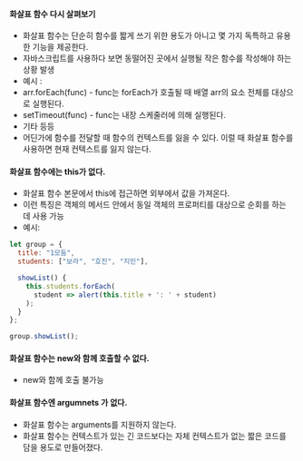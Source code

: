 #### 화살표 함수 다시 살펴보기
  * 화살표 함수는 단순히 함수를 짧게 쓰기 위한 용도가 아니고 몇 가지 독특하고 유용한 기능을 제공한다.
  * 자바스크립트를 사용하다 보면 동떨어진 곳에서 실행될 작은 함수를 작성해야 하는 상황 발생
  * 예시 : 
  * arr.forEach(func) - func는 forEach가 호출될 때 배열 arr의 요소 전체를 대상으로 실행된다.
  * setTimeout(func) - func는 내장 스케줄러에 의해 실행된다.
  * 기타 등등
  * 어딘가에 함수를 전달할 때 함수의 컨텍스트를 잃을 수 있다. 이럴 때 화살표 함수를 사용하면 현재 컨텍스트를 잃지 않는다.

#### 화살표 함수에는 this가 없다.
  * 화살표 함수 본문에서 this에 접근하면 외부에서 값을 가져온다.
  * 이런 특징은 객체의 메서드 안에서 동일 객체의 프로퍼티를 대상으로 순회를 하는 데 사용 가능
  * 예시:
```js
let group = {
  title: "1모둠",
  students: ["보라", "호진", "지민"],

  showList() {
    this.students.forEach(
      student => alert(this.title + ': ' + student)
    );
  }
};

group.showList();
```

#### 화살표 함수는 new와 함께 호출할 수 없다.
  * new와 함께 호출 불가능

#### 화살표 함수엔 argumnets 가 없다.
  * 화살표 함수는 arguments를 지원하지 않는다.
  * 화살표 함수는 컨텍스트가 있는 긴 코드보다는 자체 컨텍스트가 없는 짧은 코드를 담을 용도로 만들어졌다.
